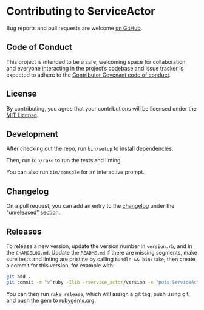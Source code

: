 # Contributing to ServiceActor

Bug reports and pull requests are welcome
[on GitHub](https://github.com/sunny/actor).

## Code of Conduct

This project is intended to be a safe, welcoming space for collaboration, and
everyone interacting in the project’s codebase and issue tracker is expected to
adhere to the [Contributor Covenant code of
conduct](https://github.com/sunny/actor/blob/main/CODE_OF_CONDUCT.md).

## License

By contributing, you agree that your contributions will be licensed under the
[MIT License](https://choosealicense.com/licenses/mit/).

## Development

After checking out the repo, run `bin/setup` to install dependencies.

Then, run `bin/rake` to run the tests and linting.

You can also run `bin/console` for an interactive prompt.

## Changelog

On a pull request, you can add an entry to the
[changelog](https://github.com/sunny/actor/blob/main/CHANGELOG.md) under the
“unreleased” section.

## Releases

To release a new version, update the version number in `version.rb`, and in the
`CHANGELOG.md`. Update the `README.md` if there are missing segments, make sure
tests and linting are pristine by calling `bundle && bin/rake`, then create a
commit for this version, for example with:

```sh
git add .
git commit -m "v`ruby -Ilib -rservice_actor/version -e "puts ServiceActor::VERSION"` 🎉"
```

You can then run `rake release`, which will assign a git tag, push using git,
and push the gem to [rubygems.org](https://rubygems.org).
